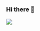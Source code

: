 ### Hi there 👋

![](https://github-readme-stats.vercel.app/api?username=guns2410&show_icons=true&count_private=true&theme=dark&border_radius=25&custom_title=My%20Stats%20(so%20far))
